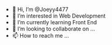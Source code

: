 - 👋 Hi, I’m @Joeyy4477
- 👀 I’m interested in Web Development
- 🌱 I’m currently learning Front End
- 💞️ I’m looking to collaborate on ...
- 📫 How to reach me ...

<!---
Joeyy4477/Joeyy4477 is a ✨ special ✨ repository because its `README.md` (this file) appears on your GitHub profile.
You can click the Preview link to take a look at your changes.
--->
